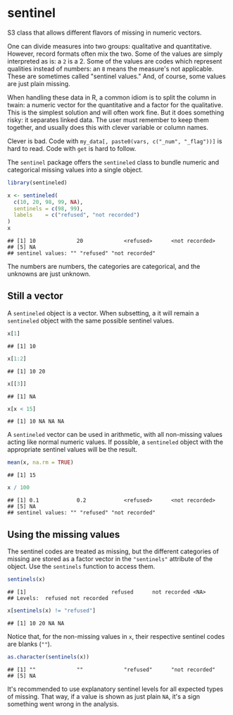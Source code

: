 sentinel
================

S3 class that allows different flavors of missing in numeric vectors.

One can divide measures into two groups: qualitative and quantitative. However, record formats often mix the two. Some of the values are simply interpreted as is: a `2` is a 2. Some of the values are codes which represent qualities instead of numbers: an `8` means the measure's not applicable. These are sometimes called "sentinel values." And, of course, some values are just plain missing.

When handling these data in R, a common idiom is to split the column in twain: a numeric vector for the quantitative and a factor for the qualitative. This is the simplest solution and will often work fine. But it does something risky: it separates linked data. The user must remember to keep them together, and usually does this with clever variable or column names.

Clever is bad. Code with `my_data[, paste0(vars, c("_num", "_flag"))]` is hard to read. Code with `get` is hard to follow.

The `sentinel` package offers the `sentineled` class to bundle numeric and categorical missing values into a single object.

``` r
library(sentineled)

x <- sentineled(
  c(10, 20, 98, 99, NA),
  sentinels = c(98, 99),
  labels    = c("refused", "not recorded")
)
x
```

    ## [1] 10             20             <refused>      <not recorded>
    ## [5] NA            
    ## sentinel values: "" "refused" "not recorded"

The numbers are numbers, the categories are categorical, and the unknowns are just unknown.

Still a vector
--------------

A `sentineled` object is a vector. When subsetting, a it will remain a `sentineled` object with the same possible sentinel values.

``` r
x[1]
```

    ## [1] 10

``` r
x[1:2]
```

    ## [1] 10 20

``` r
x[[3]]
```

    ## [1] NA

``` r
x[x < 15]
```

    ## [1] 10 NA NA NA

A `sentineled` vector can be used in arithmetic, with all non-missing values acting like normal numeric values. If possible, a `sentineled` object with the appropriate sentinel values will be the result.

``` r
mean(x, na.rm = TRUE)
```

    ## [1] 15

``` r
x / 100
```

    ## [1] 0.1            0.2            <refused>      <not recorded>
    ## [5] NA            
    ## sentinel values: "" "refused" "not recorded"

Using the missing values
------------------------

The sentinel codes are treated as missing, but the different categories of missing are stored as a factor vector in the `"sentinels"` attribute of the object. Use the `sentinels` function to access them.

``` r
sentinels(x)
```

    ## [1]                           refused      not recorded <NA>        
    ## Levels:  refused not recorded

``` r
x[sentinels(x) != "refused"]
```

    ## [1] 10 20 NA NA

Notice that, for the non-missing values in `x`, their respective sentinel codes are blanks (`""`).

``` r
as.character(sentinels(x))
```

    ## [1] ""             ""             "refused"      "not recorded"
    ## [5] NA

It's recommended to use explanatory sentinel levels for all expected types of missing. That way, if a value is shown as just plain `NA`, it's a sign something went wrong in the analysis.
